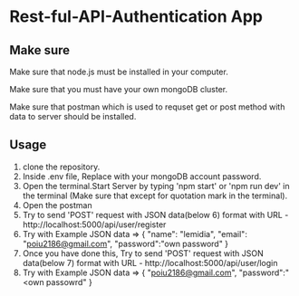 # Rest-ful-API-Authentication App

## Make sure

<p>Make sure that node.js must be installed in your computer. </p>
<p>Make sure that you must have your own mongoDB cluster.</p>
<p>Make sure that postman which is used to requset get or post method with data to server should be installed.</p>

## Usage

1. clone the repository.
2. Inside .env file, Replace <password> with your mongoDB account password.
3. Open the terminal.Start Server by typing 'npm start' or 'npm run dev' in the terminal (Make sure that except for quotation mark in the terminal).
4. Open the postman
5. Try to send 'POST' request with JSON data(below 6) format with URL - http://localhost:5000/api/user/register
6. Try with Example JSON data => { "name": "lemidia", "email": "poiu2186@gmail.com", "password":"own password" }
7. Once you have done this, Try to send 'POST' request with JSON data(below 7) format with URL - http://localhost:5000/api/user/login
8. Try with Example JSON data => { "poiu2186@gmail.com", "password":"<own passowrd" }

